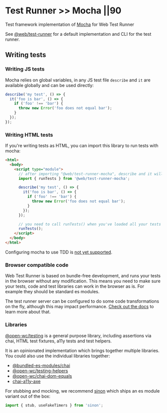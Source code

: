 # Test Runner >> Mocha ||90

Test framework implementation of [Mocha](https://mochajs.org/) for Web Test Runner

See [@web/test-runner](https://github.com/modernweb-dev/web/tree/master/packages/test-runner) for a default implementation and CLI for the test runner.

## Writing tests

### Writing JS tests

Mocha relies on global variables, in any JS test file `describe` and `it` are available globally and can be used directly:

```js
describe('my test', () => {
  it('foo is bar', () => {
    if ('foo' !== 'bar') {
      throw new Error('foo does not equal bar');
    }
  });
});
```

### Writing HTML tests

If you're writing tests as HTML, you can import this library to run tests with mocha:

```html
<html>
  <body>
    <script type="module">
      // after importing "@web/test-runner-mocha", describe and it will be available globally
      import { runTests } from '@web/test-runner-mocha';

      describe('my test', () => {
        it('foo is bar', () => {
          if ('foo' !== 'bar') {
            throw new Error('foo does not equal bar');
          }
        });
      });

      // you need to call runTests() when you've loaded all your tests
      runTests();
    </script>
  </body>
</html>
```

Configuring mocha to use TDD is [not yet supported](https://github.com/modernweb-dev/web/issues/59).

### Browser compatible code

Web Test Runner is based on bundle-free development, and runs your tests in the browser without any modification. This means you need to make sure your tests, code and test libraries can work in the browser as is. For example they should be standard es modules.

The test runner server can be configured to do some code transformations on the fly, although this may impact performance. [Check out the docs](./server.md) to learn more about that.

### Libraries

[@open-wc/testing](https://open-wc.org/testing/testing.html) is a general purpose library, including assertions via chai, HTML test fixtures, a11y tests and test helpers.

It is an opinionated implementation which brings together multiple libraries. You could also use the individual libraries together:

- [@bundled-es-modules/chai](https://www.npmjs.com/package/@bundled-es-modules/chai)
- [@open-wc/testing-helpers](https://www.npmjs.com/package/@open-wc/testing-helpers)
- [@open-wc/chai-dom-equals](https://www.npmjs.com/package/@open-wc/chai-dom-equals)
- [chai-a11y-axe](https://www.npmjs.com/package/chai-a11y-axe)

For stubbing and mocking, we recommend [sinon](https://www.npmjs.com/package/sinon) which ships an es module variant out of the box:

```js
import { stub, useFakeTimers } from 'sinon';
```
